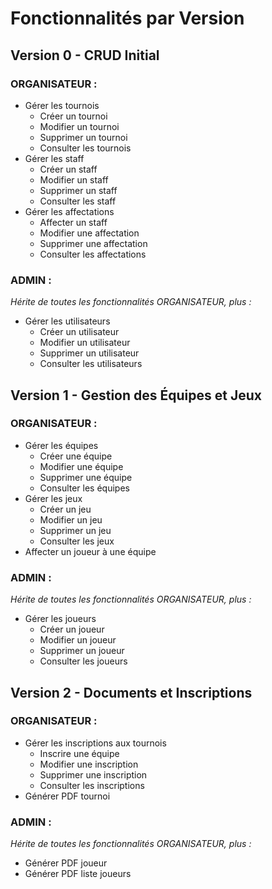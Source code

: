 # Fonctionnalités par Version

## Version 0 - CRUD Initial

### ORGANISATEUR :
- Gérer les tournois
  - Créer un tournoi
  - Modifier un tournoi
  - Supprimer un tournoi
  - Consulter les tournois
- Gérer les staff
  - Créer un staff
  - Modifier un staff
  - Supprimer un staff
  - Consulter les staff
- Gérer les affectations
  - Affecter un staff
  - Modifier une affectation
  - Supprimer une affectation
  - Consulter les affectations

### ADMIN :
*Hérite de toutes les fonctionnalités ORGANISATEUR, plus :*
- Gérer les utilisateurs
  - Créer un utilisateur
  - Modifier un utilisateur
  - Supprimer un utilisateur
  - Consulter les utilisateurs

## Version 1 - Gestion des Équipes et Jeux

### ORGANISATEUR :
- Gérer les équipes
  - Créer une équipe
  - Modifier une équipe
  - Supprimer une équipe
  - Consulter les équipes
- Gérer les jeux
  - Créer un jeu
  - Modifier un jeu
  - Supprimer un jeu
  - Consulter les jeux
- Affecter un joueur à une équipe

### ADMIN :
*Hérite de toutes les fonctionnalités ORGANISATEUR, plus :*
- Gérer les joueurs
  - Créer un joueur
  - Modifier un joueur
  - Supprimer un joueur
  - Consulter les joueurs

## Version 2 - Documents et Inscriptions

### ORGANISATEUR :
- Gérer les inscriptions aux tournois
  - Inscrire une équipe
  - Modifier une inscription
  - Supprimer une inscription
  - Consulter les inscriptions
- Générer PDF tournoi

### ADMIN :
*Hérite de toutes les fonctionnalités ORGANISATEUR, plus :*
- Générer PDF joueur
- Générer PDF liste joueurs
